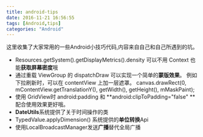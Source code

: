 ```yaml
---
title: android-tips
date: 2016-11-21 16:56:55
tags: [Android,tips]
categories: "Android"
---
```


这里收集了大家常用的一些Android小技巧代码,内容来自自己和自己所遇到的坑。

- Resources.getSystem().getDisplayMetrics().density 可以不用 Context 也能**获取屏幕密度**哦
- 通过重载 ViewGroup 的 dispatchDraw 可以实现一个简单的**蒙版效果**。 例如下拉刷新时，可以在 contentView 上加一层遮罩。 canvas.drawRect(0, mContentView.getTranslationY(), getWidth(), getHeight(), mMaskPaint);
- 使用 GridView时 android:padding 和 **android:clipToPadding="false" **配合使用效果更好哦。
- **DateUtils**系统提供了关于时间操作的类
-  TypedValue.applyDimension() 系统提供的**单位转换**Api
-  使用LocalBroadcastManager发送**广播**替代全局广播
